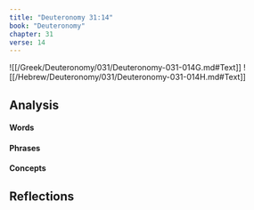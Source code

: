 ```yaml
---
title: "Deuteronomy 31:14"
book: "Deuteronomy"
chapter: 31
verse: 14
---
```

![[/Greek/Deuteronomy/031/Deuteronomy-031-014G.md#Text]]
![[/Hebrew/Deuteronomy/031/Deuteronomy-031-014H.md#Text]]

## Analysis

#### Words

#### Phrases

#### Concepts

## Reflections
